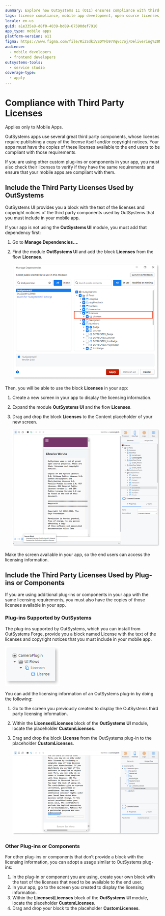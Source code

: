 ```yaml
---
summary: Explore how OutSystems 11 (O11) ensures compliance with third-party licenses in mobile apps by integrating licensing information.
tags: license compliance, mobile app development, open source licenses, application compliance, outsystems ui
locale: en-us
guid: a1e335a8-d8f0-4039-bd89-67590def7910
app_type: mobile apps
platform-version: o11
figma: https://www.figma.com/file/RizSdkiVSDYFb97Vqvc7oj/Delivering%20Mobile%20Apps?node-id=313:25
audience:
  - mobile developers
  - frontend developers
outsystems-tools:
  - service studio
coverage-type:
  - apply
---
```


# Compliance with Third Party Licenses

<div class="info" markdown="1">

Applies only to Mobile Apps.

</div>

OutSystems apps use several great third party components, whose licenses require publishing a copy of the license itself and/or copyright notices. Your apps must have the copies of these licenses available to the end users to be compliant with those requirements.

If you are using other custom plug-ins or components in your app, you must also check their licenses to verify if they have the same requirements and ensure that your mobile apps are compliant with them.

## Include the Third Party Licenses Used by OutSystems

OutSystems UI provides you a block with the text of the licenses and copyright notices of the third party components used by OutSystems that you must include in your mobile app.

If your app is not using the **OutSystems UI** module, you must add that dependency first:

1. Go to **Manage Dependencies…**.
1. Find the module **OutSystems UI** and add the block **Licenses** from the flow **Licenses**.
  
    ![Screenshot showing the OutSystems UI License block within the Manage Dependencies window](images/license-block-in-references-window.png "OutSystems UI License Block in Manage Dependencies Window")  

Then, you will be able to use the block **Licenses** in your app:

1. Create a new screen in your app to display the licensing information.
1. Expand the module **OutSystems UI** and the flow **Licenses**.
1. Drag and drop the block **Licenses** to the Content placeholder of your new screen.
  
    ![Step-by-step process of dragging and dropping the Licenses block into a new screen's content placeholder](images/drad-drop-licenses-block-ss.png "Drag and Drop Licenses Block")  

Make the screen available in your app, so the end users can access the licensing information.

## Include the Third Party Licenses Used by Plug-ins or Components

If you are using additional plug-ins or components in your app with the same licensing requirements, you must also have the copies of those licenses available in your app.

### Plug-ins Supported by OutSystems

The plug-ins supported by OutSystems, which you can install from OutSystems Forge, provide you a block named License with the text of the licenses and copyright notices that you must include in your mobile app.

![Example of an OutSystems plug-in License block ready to be included in the app](images/license-block-ss.png "OutSystems Plug-in License Block")

You can add the licensing information of an OutSystems plug-in by doing the following:

1. Go to the screen you previously created to display the OutSystems third party licensing information.
1. Within the **Licenses\Licenses** block of the **OutSystems UI** module, locate the placeholder **CustomLicenses**.
1. Drag and drop the block **License** from the OutSystems plug-in to the placeholder **CustomLicenses**.

    ![Screenshot showing the CustomLicenses placeholder within the Licenses block of the OutSystems UI module](images/customlicenses-placeholder-ss.png "Custom Licenses Placeholder")

### Other Plug-ins or Components

For other plug-ins or components that don’t provide a block with the licensing information, you can adopt a usage similar to OutSystems plug-ins:

1. In the plug-in or component you are using, create your own block with the text of the licenses that need to be available to the end user.
1. In your app, go to the screen you created to display the licensing information.
1. Within the **Licenses\Licenses** block of the **OutSystems UI** module, locate the placeholder **CustomLicenses**.
1. Drag and drop your block to the placeholder **CustomLicenses**.
